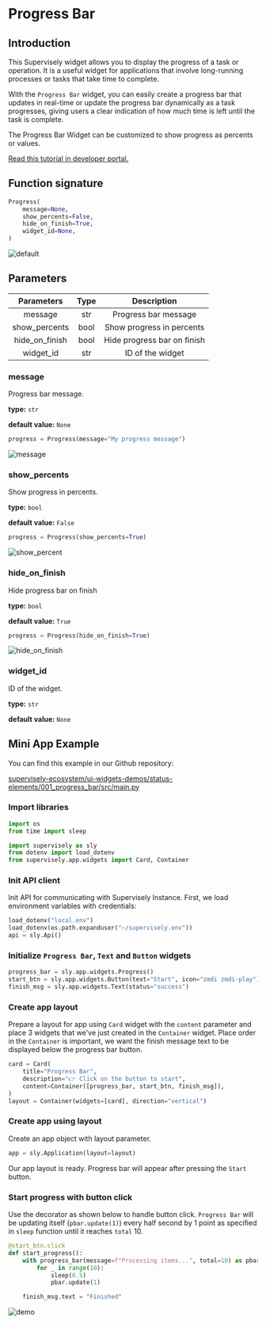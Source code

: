 # Progress Bar

## Introduction

This Supervisely widget allows you to display the progress of a task or operation. It is a useful widget for applications that involve long-running processes or tasks that take time to complete.

With the `Progress Bar` widget, you can easily create a progress bar that updates in real-time or update the progress bar dynamically as a task progresses, giving users a clear indication of how much time is left until the task is complete.

The Progress Bar Widget can be customized to show progress as percents or values.

[Read this tutorial in developer portal.](https://developer.supervise.ly/app-development/widgets/status-elements/progressbar)

## Function signature

```python
Progress(
    message=None,
    show_percents=False,
    hide_on_finish=True,
    widget_id=None,
)
```

![default](https://user-images.githubusercontent.com/48913536/202434648-cda78cff-0796-498b-b77e-8eb6e8909e9c.gif)

## Parameters

|   Parameters   | Type |         Description         |
| :------------: | :--: | :-------------------------: |
|    message     | str  |    Progress bar message     |
| show_percents  | bool |  Show progress in percents  |
| hide_on_finish | bool | Hide progress bar on finish |
|   widget_id    | str  |      ID of the widget       |

### message

Progress bar message.

**type:** `str`

**default value:** `None`

```python
progress = Progress(message="My progress message")
```

![message](https://user-images.githubusercontent.com/48913536/202438044-1b805dec-7e29-4969-867e-b9fc1d28cea4.gif)

### show_percents

Show progress in percents.

**type:** `bool`

**default value:** `False`

```python
progress = Progress(show_percents=True)

```

![show_percent](https://user-images.githubusercontent.com/48913536/202434656-3785abb8-b05b-46c1-a57f-e88349670300.gif)

### hide_on_finish

Hide progress bar on finish

**type:** `bool`

**default value:** `True`

```python
progress = Progress(hide_on_finish=True)
```

![hide_on_finish](https://user-images.githubusercontent.com/48913536/202434654-f2846a23-4bfd-4319-9cdd-3e047281a663.gif)

### widget_id

ID of the widget.

**type:** `str`

**default value:** `None`

## Mini App Example

You can find this example in our Github repository:

[supervisely-ecosystem/ui-widgets-demos/status-elements/001_progress_bar/src/main.py](https://github.com/supervisely-ecosystem/ui-widgets-demos/blob/master/status-elements/001_progress_bar/src/main.py)

### Import libraries

```python
import os
from time import sleep

import supervisely as sly
from dotenv import load_dotenv
from supervisely.app.widgets import Card, Container
```

### Init API client

Init API for communicating with Supervisely Instance. First, we load environment variables with credentials:

```python
load_dotenv("local.env")
load_dotenv(os.path.expanduser("~/supervisely.env"))
api = sly.Api()
```

### Initialize `Progress Bar`, `Text` and `Button` widgets

```python
progress_bar = sly.app.widgets.Progress()
start_btn = sly.app.widgets.Button(text="Start", icon="zmdi zmdi-play")
finish_msg = sly.app.widgets.Text(status="success")
```

### Create app layout

Prepare a layout for app using `Card` widget with the `content` parameter and place 3 widgets that we've just created in the `Container` widget. Place order in the `Container` is important, we want the finish message text to be displayed below the progress bar button.

```python
card = Card(
    title="Progress Bar",
    description="👉 Click on the button to start",
    content=Container([progress_bar, start_btn, finish_msg]),
)
layout = Container(widgets=[card], direction="vertical")
```

### Create app using layout

Create an app object with layout parameter.

```python
app = sly.Application(layout=layout)
```

Our app layout is ready. Progress bar will appear after pressing the `Start` button.


### Start progress with button click

Use the decorator as shown below to handle button click.
`Progress Bar` will be updating itself (`pbar.update(1)`) every half second by 1 point as specified in `sleep` function until it reaches `total` 10.

```python
@start_btn.click
def start_progress():
    with progress_bar(message=f"Processing items...", total=10) as pbar:
        for _ in range(10):
            sleep(0.5)
            pbar.update(1)

    finish_msg.text = "Finished"
```

![demo](https://user-images.githubusercontent.com/48913536/202436155-e9721f44-916d-48c2-9c30-f43f41f4c9ba.gif)
